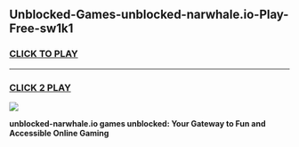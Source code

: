 
## Unblocked-Games-unblocked-narwhale.io-Play-Free-sw1k1
<h3>
<a href="https://premium76.site?title=unblocked-narwhale.io&ref=23A">CLICK TO PLAY</a></h3>
<hr>

<h3>
<a href="https://premium76.site?title=unblocked-narwhale.io&ref=23A">CLICK 2 PLAY</a>
  
</h3>

<a href="https://premium76.site?title=unblocked-narwhale.io&ref=23A"><img src="https://clearcache.store/games.png"></a>


**unblocked-narwhale.io games unblocked: Your Gateway to Fun and Accessible Online Gaming**
